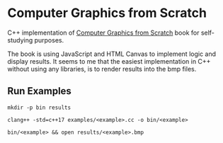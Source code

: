 # Computer Graphics from Scratch

C++ implementation of [Computer Graphics from Scratch](https://gabrielgambetta.com/computer-graphics-from-scratch/) book for self-studying purposes.

The book is using JavaScript and HTML Canvas to implement logic and display results.
It seems to me that the easiest implementation in C++ without using any libraries, is to render results into the bmp files.

## Run Examples

```
mkdir -p bin results

clang++ -std=c++17 examples/<example>.cc -o bin/<example>

bin/<example> && open results/<example>.bmp
```
